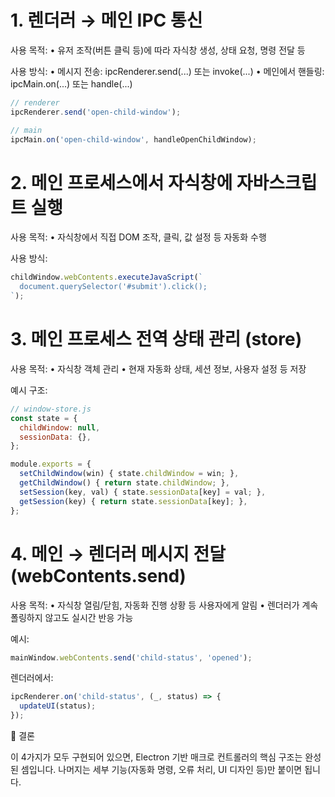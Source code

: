 # 1. 렌더러 → 메인 IPC 통신

사용 목적:
•	유저 조작(버튼 클릭 등)에 따라 자식창 생성, 상태 요청, 명령 전달 등

사용 방식:
•	메시지 전송: ipcRenderer.send(...) 또는 invoke(...)
•	메인에서 핸들링: ipcMain.on(...) 또는 handle(...)

```javascript
// renderer
ipcRenderer.send('open-child-window');

// main
ipcMain.on('open-child-window', handleOpenChildWindow);
```


# 2. 메인 프로세스에서 자식창에 자바스크립트 실행

사용 목적:
•	자식창에서 직접 DOM 조작, 클릭, 값 설정 등 자동화 수행

사용 방식:
```javascript
childWindow.webContents.executeJavaScript(`
  document.querySelector('#submit').click();
`);
```

# 3. 메인 프로세스 전역 상태 관리 (store)

사용 목적:
•	자식창 객체 관리
•	현재 자동화 상태, 세션 정보, 사용자 설정 등 저장

예시 구조:

```javascript
// window-store.js
const state = {
  childWindow: null,
  sessionData: {},
};

module.exports = {
  setChildWindow(win) { state.childWindow = win; },
  getChildWindow() { return state.childWindow; },
  setSession(key, val) { state.sessionData[key] = val; },
  getSession(key) { return state.sessionData[key]; },
};
```

# 4. 메인 → 렌더러 메시지 전달 (webContents.send)

사용 목적:
•	자식창 열림/닫힘, 자동화 진행 상황 등 사용자에게 알림
•	렌더러가 계속 폴링하지 않고도 실시간 반응 가능

예시:
```javascript
mainWindow.webContents.send('child-status', 'opened');
```

렌더러에서:
```javascript
ipcRenderer.on('child-status', (_, status) => {
  updateUI(status);
});
```


🧠 결론

이 4가지가 모두 구현되어 있으면, Electron 기반 매크로 컨트롤러의 핵심 구조는 완성된 셈입니다.
나머지는 세부 기능(자동화 명령, 오류 처리, UI 디자인 등)만 붙이면 됩니다.